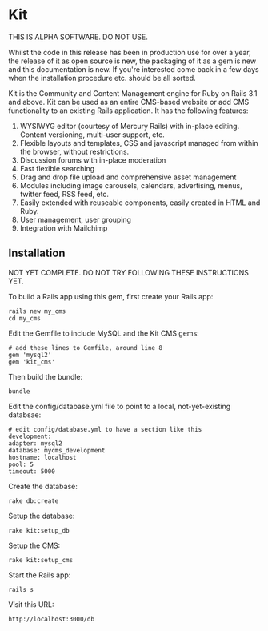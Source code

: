 Kit
===

THIS IS ALPHA SOFTWARE.  DO NOT USE.

Whilst the code in this release has been in production use for over a year, the release of it as open source is new, the packaging of it as a gem is new and this documentation is new.  If you're interested come back in a few days when the installation procedure etc. should be all sorted.  



Kit is the Community and Content Management engine for Ruby on Rails 3.1 and above.  Kit can be used as an entire CMS-based
website or add CMS functionality to an existing Rails application.  It has the following features:

1. WYSIWYG editor (courtesy of Mercury Rails) with in-place editing. Content versioning, multi-user support, etc.
2. Flexible layouts and templates, CSS and javascript managed from within the browser, without restrictions.
3. Discussion forums with in-place moderation
4. Fast flexible searching
5. Drag and drop file upload and comprehensive asset management
6. Modules including image carousels, calendars, advertising, menus, twitter feed, RSS feed, etc.
7. Easily extended with reuseable components, easily created in HTML and Ruby.
8. User management, user grouping
9. Integration with Mailchimp

Installation
------------

NOT YET COMPLETE. DO NOT TRY FOLLOWING THESE INSTRUCTIONS YET.

To build a Rails app using this gem, first create your Rails app:

    rails new my_cms
    cd my_cms
  
Edit the Gemfile to include MySQL and the Kit CMS gems:

    # add these lines to Gemfile, around line 8
    gem 'mysql2'
    gem 'kit_cms'
  
Then build the bundle:

    bundle
  
Edit the config/database.yml file to point to a local, not-yet-existing databsae:

    # edit config/database.yml to have a section like this
    development:
    adapter: mysql2
    database: mycms_development
    hostname: localhost
    pool: 5
    timeout: 5000

Create the database:

    rake db:create
  
Setup the database:

    rake kit:setup_db
  
Setup the CMS:

    rake kit:setup_cms
  
Start the Rails app:

    rails s
  
Visit this URL:

    http://localhost:3000/db
  
  
  






